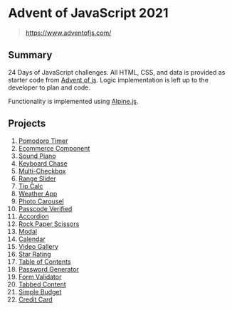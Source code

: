 # **Advent of JavaScript 2021**
> https://www.adventofjs.com/

## Summary
24 Days of JavaScript challenges. All HTML, CSS, and data is provided as starter code from [Advent of js](https://store.selfteach.me/advent-of-javascript). Logic implementation is left up to the developer to plan and code.

Functionality is implemented using [Alpine.js](https://alpinejs.dev/).

## **Projects**
1. [Pomodoro Timer](./01-pomodoro-timer)
2. [Ecommerce Component](./02-ecommerce-component)
3. [Sound Piano](./03-sound-piano)
4. [Keyboard Chase](./04-keyboard-chase)
5. [Multi-Checkbox](./05-multi-checkbox)
6. [Range Slider](./06-range-slider)
7. [Tip Calc](./07-tip-calc)
8. [Weather App](./08-weather-app)
9. [Photo Carousel](./09-photo-carousel)
10. [Passcode Verified](./10-passcode-verifier)
11. [Accordion](./11-accordion)
12. [Rock Paper Scissors](./12-rock-paper-scissors)
13. [Modal](./13-modal)
14. [Calendar](./14-calendar)
15. [Video Gallery](./15-video-gallery)
16. [Star Rating](./16-star-rating)
17. [Table of Contents](./17-table-of-contents)
18. [Password Generator](./18-password-generator)
19. [Form Validator](./19-form-validator)
20. [Tabbed Content](./20-tabbed-content)
21. [Simple Budget](./21-simple-budget)
22. [Credit Card](./22-credit-card)
